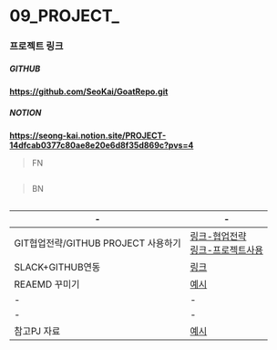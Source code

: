 # 09_PROJECT_

### 프로젝트 링크
##### GITHUB
**https://github.com/SeoKai/GoatRepo.git**
##### NOTION
**https://seong-kai.notion.site/PROJECT-14dfcab0377c80ae8e20e6d8f35d869c?pvs=4**

> FN
```

```

> BN
```

```
|-|-|
|-|-|
|GIT협업전략/GITHUB PROJECT 사용하기|[링크-협업전략]()<br>[링크-프로젝트사용](https://devlog-wjdrbs96.tistory.com/227)|
|SLACK+GITHUB연동|[링크](https://sepiros.tistory.com/37)|
|REAEMD 꾸미기|[예시](./BN/README)|
|-|-|
|-|-|
|참고PJ 자료|[예시](./BN/REF_PROJECTS)|

